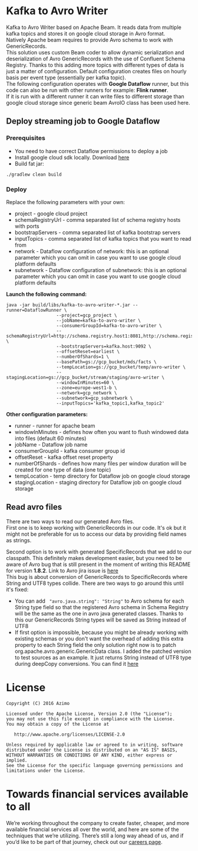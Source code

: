# Kafka to Avro Writer
Kafka to Avro Writer based on Apache Beam. It reads data from multiple kafka topics and stores it on google cloud storage in Avro format.   
Natively Apache beam requires to provide Avro schema to work with GenericRecords.  
This solution uses custom Beam coder to allow dynamic serialization and deserialization of Avro GenericRecords with the use of Confluent Schema Registry. 
Thanks to this adding more topics with different types of data is just a matter of configuration.
Default configuration creates files on hourly basis per event type (essentially per kafka topic).  
The following configuration operates with **Google Dataflow** runner, but this code can also be run with other runners for example: **Flink runner**.  
If it is run with a different runner it can write files to different storage than google cloud storage since generic beam AvroIO class has been used here.

## Deploy streaming job to Google Dataflow
### Prerequisites
 * You need to have correct Dataflow permissions to deploy a job
 * Install google cloud sdk locally. Download [here](https://cloud.google.com/sdk/)
 * Build fat jar: 
 ```
 ./gradlew clean build
 ``` 
 
### Deploy
Replace the following parameters with your own:
* project - google cloud project
* schemaRegistryUrl - comma separated list of schema registry hosts with ports
* bootstrapServers - comma separated list of kafka bootstrap servers
* inputTopics - comma separated list of kafka topics that you want to read from
* network - Dataflow configuration of network: this is an optional parameter which you can omit in case you want to use google cloud platform defaults
* subnetwork - Dataflow configuration of subnetwork: this is an optional parameter which you can omit in case you want to use google cloud platform defaults  

**Launch the following command:**  
```
java -jar build/libs/kafka-to-avro-writer-*.jar --runner=DataflowRunner \
                   --project=gcp_project \
                   --jobName=kafka-to-avro-writer \
                   --consumerGroupId=kafka-to-avro-writer \
                   --schemaRegistryUrl=http://schema.registry.host1:8081,http://schema.registry.host2:8081 \
                   --bootstrapServers=kafka.host:9092 \
                   --offsetReset=earliest \
                   --numberOfShards=1 \
                   --basePath=gs://gcp_bucket/mds/facts \
                   --tempLocation=gs://gcp_bucket/temp/avro-writer \
                   --stagingLocation=gs://gcp_bucket/stream/staging/avro-writer \
                   --windowInMinutes=60 \
                   --zone=europe-west1-b \
                   --network=gcp_network \
                   --subnetwork=gcp_subnetwork \
                   --inputTopics='kafka_topic1,kafka_topic2' 
```
                   
**Other configuration parameters:**
* runner - runner for apache beam
* windowInMinutes - defines how often you want to flush windowed data into files (default 60 minutes)
* jobName - Dataflow job name
* consumerGroupId - kafka consumer group id
* offsetReset - kafka offset reset property
* numberOfShards - defines how many files per window duration will be created for one type of data (one topic)
* tempLocation - temp directory for Dataflow job on google cloud storage
* stagingLocation - staging directory for Dataflow job on google cloud storage 

## Read avro files
There are two ways to read our generated Avro files.  
First one is to keep working with GenericRecords in our code. It's ok but it might not be preferable for us to access our data by providing field names as strings.  

Second option is to work with generated SpecificRecords that we add to our classpath. This definitely makes development easier, but you need to be aware of Avro bug that is still present in the moment of writing this README for version **1.8.2**.
Link to Avro jira issue is [here](https://issues.apache.org/jira/browse/AVRO-1811)   
This bug is about conversion of GenericRecords to SpecificRecords where String and UTF8 types collide.
There are two ways to go around this until it's fixed:
* You can add ``` "avro.java.string": "String"``` to Avro schema for each String type field so that the registered Avro schema in Schema Registry will be the same as the one in avro java generated classes. Thanks to this our GenericRecords String types will be saved as String instead of UTF8
* If first option is impossible, because you might be already working with existing schemas or you don't want the overhead of adding this extra property to each String field the only solution right now is to patch org.apache.avro.generic.GenericData class.
I added the patched version to test sources as an example. It just returns String instead of UTF8 type during deepCopy conversions. You can find it [here](src/test/java/org/apache/avro/generic/GenericData.java)          

# License

    Copyright (C) 2016 Azimo

    Licensed under the Apache License, Version 2.0 (the "License");
    you may not use this file except in compliance with the License.
    You may obtain a copy of the License at

       http://www.apache.org/licenses/LICENSE-2.0

    Unless required by applicable law or agreed to in writing, software
    distributed under the License is distributed on an "AS IS" BASIS,
    WITHOUT WARRANTIES OR CONDITIONS OF ANY KIND, either express or implied.
    See the License for the specific language governing permissions and
    limitations under the License.         
    

# Towards financial services available to all
We’re working throughout the company to create faster, cheaper, and more available financial services all over the world, and here are some of the techniques that we’re utilizing. There’s still a long way ahead of us, and if you’d like to be part of that journey, check out our [careers page](bit.ly/3vajnu6).
